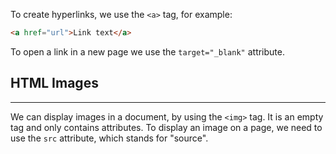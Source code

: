 To create hyperlinks, we use the `<a>` tag, for example:
```html
<a href="url">Link text</a>
```

To open a link in a new page we use the `target="_blank"` attribute.

## HTML Images
---
We can display images in a document, by using the `<img>` tag. It is an empty tag and only contains attributes.
To display an image on a page, we need to use the `src` attribute, which stands for "source".
